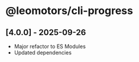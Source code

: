 # @leomotors/cli-progress

## [4.0.0] - 2025-09-26

- Major refactor to ES Modules
- Updated dependencies
